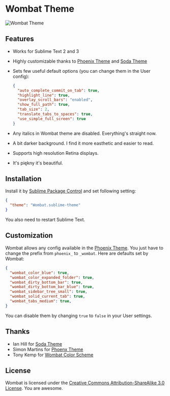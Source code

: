 # Wombat Theme

![Wombat Theme](http://d.pr/i/F9XH.png)

## Features

* Works for Sublime Text 2 and 3
* Highly customizable thanks to [Phoenix Theme](http://netatoo.github.io/phoenix-theme/) and [Soda Theme](https://github.com/buymeasoda/soda-theme/wiki/Theme-customisation)
* Sets few useful default options (you can change them in the User config):
  ```json
  {
    "auto_complete_commit_on_tab": true,
    "highlight_line": true,
    "overlay_scroll_bars": "enabled",
    "show_full_path": true,
    "tab_size": 2,
    "translate_tabs_to_spaces": true,
    "use_simple_full_screen": true
  }
  ```

* Any italics in Wombat theme are disabled. Everything's straight now.
* A bit darker background. I find it more easthetic and easier to read.
* Supports high resolution Retina displays.
* It's piękny it's beautiful.

## Installation

Install it by [Sublime Package Control](http://wbond.net/sublime_packages/package_control) and set following setting:

```json
{
  "theme": "Wombat.sublime-theme"
}
```

You also need to restart Sublime Text.

## Customization

Wombat allows any config available in the [Phoenix Theme](https://github.com/netatoo/phoenix-theme). You just have to change the prefix from `phoenix_` to `_wombat`. Here are defaults set by Wombat:

```json
{
  "wombat_color_blue": true,
  "wombat_color_expanded_folder": true,
  "wombat_dirty_bottom_bar": true,
  "wombat_dirty_bottom_bar_blue": true,
  "wombat_sidebar_tree_small": true,
  "wombat_solid_current_tab": true,
  "wombat_tabs_medium": true,
}
```

You can disable them by changing `true` to `false` in your User settings.

## Thanks

* Ian Hill for [Soda Theme](https://github.com/buymeasoda/soda-theme)
* Simon Martins for [Phoenx Theme](https://github.com/netatoo/phoenix-theme)
* Tony Kemp for [Wombat Color Scheme](https://gist.github.com/305111/c6c7a1e1e598d741a4848c5445d2012603cedcd3)

## License

Wombat is licensed under the [Creative Commons Attribution-ShareAlike 3.0 License](http://creativecommons.org/licenses/by-sa/3.0/). You are awesome.
